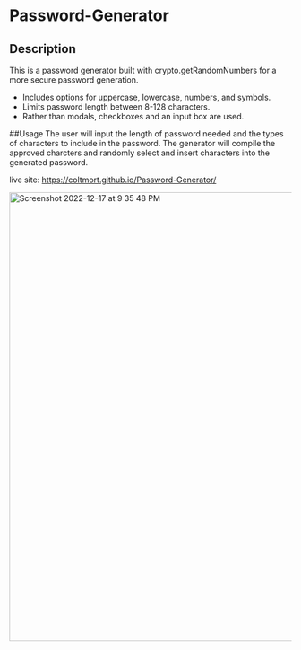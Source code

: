 # Password-Generator

## Description
This is a password generator built with crypto.getRandomNumbers for a more secure password generation. 

* Includes options for uppercase, lowercase, numbers, and symbols.
* Limits password length between 8-128 characters.
* Rather than modals, checkboxes and an input box are used.

##Usage
The user will input the length of password needed and the types of characters to include in the password. The generator will compile the approved charcters and randomly select and insert characters into the generated password.

live site: https://coltmort.github.io/Password-Generator/


<img width="800" alt="Screenshot 2022-12-17 at 9 35 48 PM" src="https://user-images.githubusercontent.com/48365060/208281685-15dbbbb6-effb-4453-8b84-b102c193c956.png">
